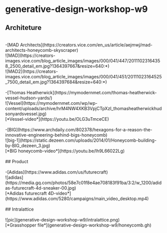 # generative-design-workshop-w9
## Architeture<br />
<br />
-[MAD Architects](https://creators.vice.com/en_us/article/aejmwj/mad-architects-honeycomb-skyscraper)<br />
![MAD](https://creators-images.vice.com/blog_article_images/images/000/041/447/20111023164358_2500_detail_em.jpg?1364397667&resize=640:*)<br />
![MAD2](https://creators-images.vice.com/blog_article_images/images/000/041/451/20111023164525_7500_detail_em.jpg?1364397684&resize=640:*)<br />
<br />
-[Thomas Heatherwick](https://mymodernmet.com/thomas-heatherwick-vessel-hudson-yards/)<br />
![Vessel](https://mymodernmet.com/wp/wp-content/uploads/archive/hrM4NW4XKB3VpjCTpXzI_thomasheatherwickhudsonyardsvessel.jpg)<br />
[*Vessel-video*](https://youtu.be/OLG3uTmceCE)<br />
<br />
-[BIG](https://www.archdaily.com/802378/hexagons-for-a-reason-the-innovative-engineering-behind-bigs-honeycomb)<br />
![big-1](https://static.dezeen.com/uploads/2014/01/Honeycomb-building-by-BIG_dezeen_3.jpg)<br />
[*BIG honeycomb-video*](https://youtu.be/Ih9L66022Lg)<br />
<br />
## Product<br />
<br />
-[Adidas](https://www.adidas.com/us/futurecraft)<br />
![adidas](https://media.gq.com/photos/58e7c01f8e4ae708183f91ba/3:2/w_1200/adidas-futurecraft-4d-sneaker-00.jpg)<br />
[*Adidas futurecraft 4D-video*](https://www.adidas.com/5280/campaigns/main_video_desktop.mp4)<br />
<br />
## Intralattice<br />
<br />
![pic](generative-design-workshop-w9/intralattice.png)<br />
[*Grasshopper file*](generative-design-workshop-w9/honeycomb.gh)<br />
